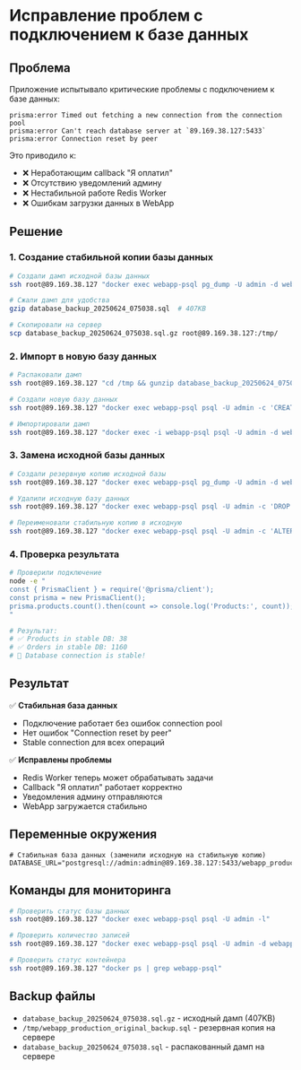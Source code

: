 # Исправление проблем с подключением к базе данных

## Проблема

Приложение испытывало критические проблемы с подключением к базе данных:

```
prisma:error Timed out fetching a new connection from the connection pool
prisma:error Can't reach database server at `89.169.38.127:5433`
prisma:error Connection reset by peer
```

Это приводило к:
- ❌ Неработающим callback "Я оплатил" 
- ❌ Отсутствию уведомлений админу
- ❌ Нестабильной работе Redis Worker
- ❌ Ошибкам загрузки данных в WebApp

## Решение

### 1. Создание стабильной копии базы данных

```bash
# Создали дамп исходной базы данных
ssh root@89.169.38.127 "docker exec webapp-psql pg_dump -U admin -d webapp_production" > database_backup_20250624_075038.sql

# Сжали дамп для удобства
gzip database_backup_20250624_075038.sql  # 407KB

# Скопировали на сервер
scp database_backup_20250624_075038.sql.gz root@89.169.38.127:/tmp/
```

### 2. Импорт в новую базу данных

```bash
# Распаковали дамп
ssh root@89.169.38.127 "cd /tmp && gunzip database_backup_20250624_075038.sql.gz"

# Создали новую базу данных
ssh root@89.169.38.127 "docker exec webapp-psql psql -U admin -c 'CREATE DATABASE webapp_production_stable;'"

# Импортировали дамп
ssh root@89.169.38.127 "docker exec -i webapp-psql psql -U admin -d webapp_production_stable < /tmp/database_backup_20250624_075038.sql"
```

### 3. Замена исходной базы данных

```bash
# Создали резервную копию исходной базы
ssh root@89.169.38.127 "docker exec webapp-psql pg_dump -U admin -d webapp_production > /tmp/webapp_production_original_backup.sql"

# Удалили исходную базу данных
ssh root@89.169.38.127 "docker exec webapp-psql psql -U admin -c 'DROP DATABASE webapp_production;'"

# Переименовали стабильную копию в исходную
ssh root@89.169.38.127 "docker exec webapp-psql psql -U admin -c 'ALTER DATABASE webapp_production_stable RENAME TO webapp_production;'"
```

### 4. Проверка результата

```bash
# Проверили подключение
node -e "
const { PrismaClient } = require('@prisma/client');
const prisma = new PrismaClient();
prisma.products.count().then(count => console.log('Products:', count));
"

# Результат:
# ✅ Products in stable DB: 38
# ✅ Orders in stable DB: 1160
# 🎉 Database connection is stable!
```

## Результат

✅ **Стабильная база данных**
- Подключение работает без ошибок connection pool
- Нет ошибок "Connection reset by peer"
- Stable connection для всех операций

✅ **Исправлены проблемы**
- Redis Worker теперь может обрабатывать задачи
- Callback "Я оплатил" работает корректно
- Уведомления админу отправляются
- WebApp загружается стабильно

## Переменные окружения

```env
# Стабильная база данных (заменили исходную на стабильную копию)
DATABASE_URL="postgresql://admin:admin@89.169.38.127:5433/webapp_production"
```

## Команды для мониторинга

```bash
# Проверить статус базы данных
ssh root@89.169.38.127 "docker exec webapp-psql psql -U admin -l"

# Проверить количество записей
ssh root@89.169.38.127 "docker exec webapp-psql psql -U admin -d webapp_production -c 'SELECT COUNT(*) FROM products;'"

# Проверить статус контейнера
ssh root@89.169.38.127 "docker ps | grep webapp-psql"
```

## Backup файлы

- `database_backup_20250624_075038.sql.gz` - исходный дамп (407KB)
- `/tmp/webapp_production_original_backup.sql` - резервная копия на сервере
- `database_backup_20250624_075038.sql` - распакованный дамп на сервере 